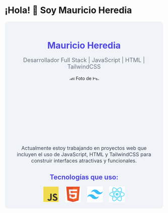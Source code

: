 # ¡Hola! 👋 Soy Mauricio Heredia

<div align="center" style="background-color: #f0f4f8; padding: 20px; border-radius: 10px;">
  <h1 style="color: #4f46e5;">Mauricio Heredia</h1>
  <p style="color: #6b7280; font-size: 18px;">Desarrollador Full Stack | JavaScript | HTML | TailwindCSS</p>
  
  <div style="display: flex; justify-content: center; gap: 20px;">
    <img src="https://i.imgur.com/AOzvc9x.jpg" alt="Mi Foto de Perfil" style="border-radius: 50%; width: 200px; height: 200px; object-fit: cover;">
  </div>
  
  <p style="color: #374151; margin-top: 20px; font-size: 16px;">Actualmente estoy trabajando en proyectos web que incluyen el uso de JavaScript, HTML y TailwindCSS para construir interfaces atractivas y funcionales.</p>
  
  <h2 style="color: #4f46e5; margin-top: 30px;">Tecnologías que uso:</h2>
  <div style="display: flex; justify-content: center; gap: 20px; margin-top: 10px;">
    <img src="https://raw.githubusercontent.com/devicons/devicon/master/icons/javascript/javascript-original.svg" alt="JavaScript" width="50" height="50">
    <img src="https://raw.githubusercontent.com/devicons/devicon/master/icons/html5/html5-original.svg" alt="HTML5" width="50" height="50">
    <img src="https://raw.githubusercontent.com/devicons/devicon/master/icons/tailwindcss/tailwindcss-original.svg" alt="TailwindCSS" width="50" height="50">
    <img src="https://raw.githubusercontent.com/devicons/devicon/master/icons/react/react-original.svg" alt="React" width="50" height="50">
  </div>
</div>

